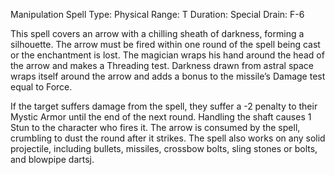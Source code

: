 Manipulation Spell
Type:  Physical
Range: T
Duration: Special
Drain: F-6

This spell covers an arrow with a chilling sheath of darkness, forming a silhouette. The arrow must be fired within one round of the spell being cast or the enchantment is lost. The magician wraps his hand around the head of the arrow and makes a Threading test. Darkness drawn from astral space wraps itself around the arrow and adds a bonus to the missile’s Damage test equal to Force.

If the target suffers damage from the spell, they suffer a -2 penalty to their Mystic Armor until the end of the next round. Handling the shaft causes 1 Stun to the character who fires it. The arrow is consumed by the spell, crumbling to dust the round after it strikes. The spell also works on any solid projectile, including bullets, missiles, crossbow bolts, sling stones or bolts, and blowpipe dartsj.